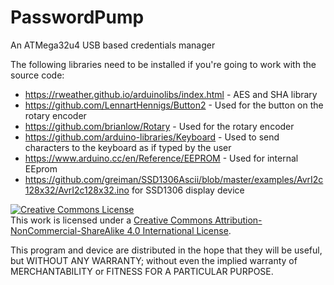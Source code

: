 # PasswordPump
An ATMega32u4 USB based credentials manager

The following libraries need to be installed if you're going to work with the source code:

  - https://rweather.github.io/arduinolibs/index.html - AES and SHA library
  - https://github.com/LennartHennigs/Button2 - Used for the button on the 
    rotary encoder
  - https://github.com/brianlow/Rotary - Used for the rotary encoder
  - https://github.com/arduino-libraries/Keyboard - Used to send characters to 
    the keyboard as if typed by the user
  - https://www.arduino.cc/en/Reference/EEPROM - Used for internal EEprom
  - https://github.com/greiman/SSD1306Ascii/blob/master/examples/AvrI2c128x32/AvrI2c128x32.ino
    for SSD1306 display device

<a rel="license" href="http://creativecommons.org/licenses/by-nc-sa/4.0/"><img alt="Creative Commons License" style="border-width:0" src="https://i.creativecommons.org/l/by-nc-sa/4.0/88x31.png" /></a><br />This work is licensed under a <a rel="license" href="http://creativecommons.org/licenses/by-nc-sa/4.0/">Creative Commons Attribution-NonCommercial-ShareAlike 4.0 International License</a>.

This program and device are distributed in the hope that they will be 
useful, but WITHOUT ANY WARRANTY; without even the implied warranty 
of MERCHANTABILITY or FITNESS FOR A PARTICULAR PURPOSE.
